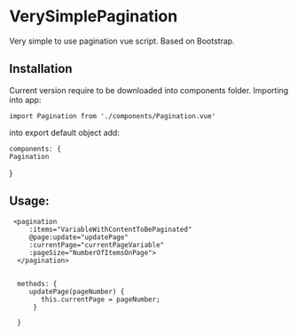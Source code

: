 # VerySimplePagination
Very simple to use pagination vue script. Based on Bootstrap.

## Installation
Current version require to be downloaded into components folder.
Importing into app:

    import Pagination from './components/Pagination.vue'
    
into export default object add: 
    
    components: {
    Pagination
  }

## Usage:

     <pagination
         :items="VariableWithContentToBePaginated"
         @page:update="updatePage"
         :currentPage="currentPageVariable"
         :pageSize="NumberOfItemsOnPage">
      </pagination>
      
      
      methods: {
         updatePage(pageNumber) {
            this.currentPage = pageNumber;
          }
      
      }

  
